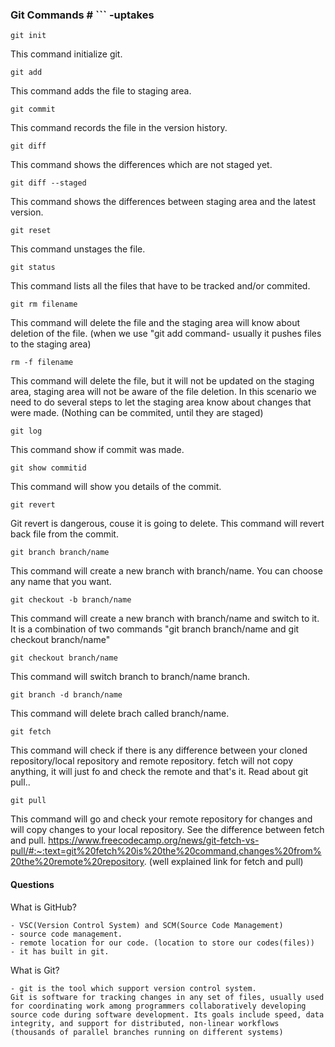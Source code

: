 ### Git Commands  # ``` -uptakes

```
git init
```
This command initialize git.

```
git add
```
This command adds the file to staging area.

```
git commit
```
This command records the file in the version history. 

```
git diff
```
This command shows the differences which are not staged yet.

```
git diff --staged
```
This command shows the differences between staging area and the latest version.

```
git reset
```
This command unstages the file.

```
git status
```
This command lists all the files that have to be tracked and/or commited. 

```
git rm filename
```
This command will delete the file and the staging area will know about deletion of the file. (when we use "git add command- usually it pushes files to the staging area)

```
rm -f filename
```
This command will delete the file, but it will not be updated on the staging area, staging area will not be aware of the file deletion. In this scenario we need to do several steps to let the staging area know about changes that were made.  (Nothing can be commited, until they are staged)

```
git log
```
This command show if commit was made.

```
git show commitid
```
This command will show you details of the commit.

```
git revert
```
Git revert is dangerous, couse it is going to delete. This command will revert back file from the commit.

```
git branch branch/name
```
This command will create a new branch with branch/name. You can choose any name that you want. 

```
git checkout -b branch/name
```
This command will create a new branch with branch/name and switch to it. It is a combination of two commands "git branch branch/name and git checkout branch/name"

```
git checkout branch/name
```
This command will switch branch to branch/name branch. 

```
git branch -d branch/name 
```
This command will delete brach called branch/name. 

```
git fetch
```
This command will check if there is any difference between your cloned repository/local repository and remote repository. fetch will not copy anything, it will just fo and check the remote and that's it. Read about git pull..

```
git pull
```
This command will go and check your remote repository for changes and will copy changes to your local repository. See the difference between fetch and pull. https://www.freecodecamp.org/news/git-fetch-vs-pull/#:~:text=git%20fetch%20is%20the%20command,changes%20from%20the%20remote%20repository. (well explained link for fetch and pull)


#### Questions

What is GitHub?
```
- VSC(Version Control System) and SCM(Source Code Management)
- source code management. 
- remote location for our code. (location to store our codes(files))
- it has built in git.
```

What is Git?
```
- git is the tool which support version control system. 
Git is software for tracking changes in any set of files, usually used for coordinating work among programmers collaboratively developing source code during software development. Its goals include speed, data integrity, and support for distributed, non-linear workflows (thousands of parallel branches running on different systems) 